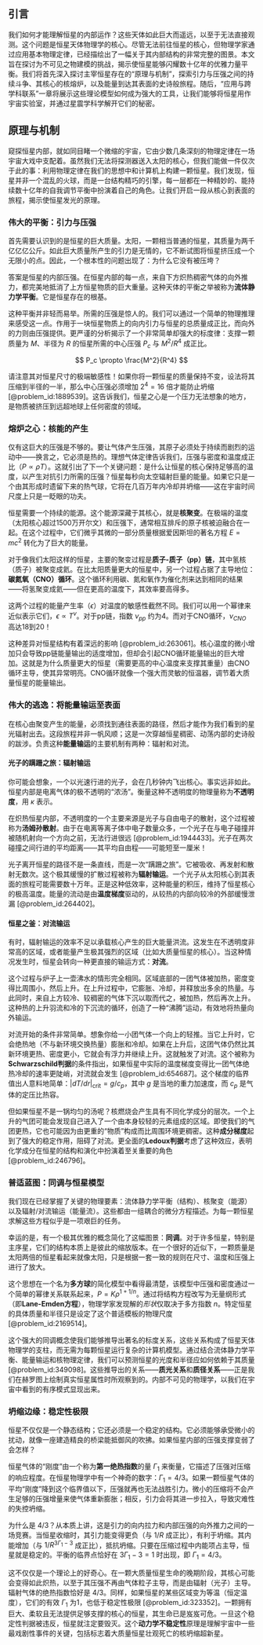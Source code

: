 ## 引言
我们如何才能理解恒星的内部运作？这些天体如此巨大而遥远，以至于无法直接观测。这个问题是恒星天体物理学的核心。尽管无法前往恒星的核心，但物理学家通过应用基本物理定律，已经描绘出了一幅关于其内部结构的非常完整的图景。本文旨在探讨为不可见之物建模的挑战，揭示使恒星能够闪耀数十亿年的优雅力量平衡。我们将首先深入探讨主宰恒星存在的“原理与机制”，探索引力与压强之间的持续斗争、其核心的核熔炉，以及能量到达其表面的史诗般旅程。随后，“应用与跨学科联系”一章将展示这些理论模型如何成为强大的工具，让我们能够将恒星用作宇宙实验室，并通过星震学科学解开它们的秘密。

## 原理与机制

窥探恒星内部，就如同目睹一个微缩的宇宙，它由少数几条深刻的物理定律在一场宇宙大戏中支配着。虽然我们无法将探测器送入太阳的核心，但我们能做一件仅次于此的事：利用物理定律在我们的思想中和计算机上构建一颗恒星。我们发现，恒星并非一个混乱的火球，而是一台结构精巧的引擎，每一层都在一种精妙的、能持续数十亿年的自我调节平衡中扮演着自己的角色。让我们开启一段从核心到表面的旅程，揭示使恒星发光的原理。

### 伟大的平衡：引力与压强

首先需要认识到的是恒星的巨大质量。太阳，一颗相当普通的恒星，其质量为两千亿亿亿公斤。如此巨大质量所产生的引力是无情的，它不断试图将恒星挤压成一个无限小的点。因此，一个根本性的问题出现了：为什么它没有被压垮？

答案是恒星的内部压强。在恒星内部的每一点，来自下方炽热稠密气体的向外推力，都完美地抵消了上方恒星物质的巨大重量。这种天体的平衡之举被称为**流体静力学平衡**。它是恒星存在的根基。

这种平衡并非轻而易举。所需的压强是惊人的。我们可以通过一个简单的物理推理来感受这一点。作用于一块恒星物质上的向内引力与恒星的总质量成正比，而向外的力则由压强提供。更严谨的分析揭示了一个非常简单却强大的标度律：支撑一颗质量为 $M$、半径为 $R$ 的恒星所需的中心压强 $P_c$ 与 $M^2/R^4$ 成正比。

$$
P_c \propto \frac{M^2}{R^4}
$$

请注意其对恒星尺寸的极端敏感性！如果你将一颗恒星的质量保持不变，设法将其压缩到半径的一半，那么中心压强必须增加 $2^4 = 16$ 倍才能防止坍缩 [@problem_id:1889539]。这告诉我们，恒星之心是一个压力无法想象的地方，是物质被挤压到远超地球上任何密度的领域。

### 熔炉之心：核能的产生

仅有这巨大的压强是不够的。要让气体产生压强，其原子必须处于持续而剧烈的运动中——换言之，它必须是热的。理想气体定律告诉我们，压强与密度和温度成正比（$P \propto \rho T$）。这就引出了下一个关键问题：是什么让恒星的核心保持足够高的温度，以产生对抗引力所需的压强？恒星每秒向太空辐射巨量的能量。如果它只是一个由其形成时遗留下来的热气球，它将在几百万年内冷却并坍缩——这在宇宙时间尺度上只是一眨眼的功夫。

恒星需要一个持续的能源。这个能源深藏于其核心，就是**核聚变**。在极端的温度（太阳核心超过1500万开尔文）和压强下，通常相互排斥的原子核被迫融合在一起。在这个过程中，它们微乎其微的一部分质量根据爱因斯坦的著名方程 $E=mc^2$ 转化为了巨大的能量。

对于像我们太阳这样的恒星，主要的聚变过程是**质子-质子（pp）链**，其中氢核（质子）被聚变成氦。在比太阳质量更大的恒星中，另一个过程占据了主导地位：**碳氮氧（CNO）循环**。这个循环利用碳、氮和氧作为催化剂来达到相同的结果——将氢聚变成氦——但在更高的温度下，其效率要高得多。

这两个过程的能量产生率（$\epsilon$）对温度的敏感性截然不同。我们可以用一个幂律来近似表示它们，$\epsilon \propto T^\nu$。对于pp链，指数 $\nu_{pp}$ 约为4。而对于CNO循环，$\nu_{CNO}$ 高达18到20！

这种差异对恒星结构有着深远的影响 [@problem_id:263061]。核心温度的微小增加只会导致pp链能量输出的适度增加，但却会引起CNO循环能量输出的巨大增加。这就是为什么质量更大的恒星（需要更高的中心温度来支撑其重量）由CNO循环主导，使其异常明亮。CNO循环就像一个强大而灵敏的恒温器，调节着大质量恒星的能量输出。

### 伟大的逃逸：将能量输运至表面

在核心由聚变产生的能量，必须找到通往表面的路径，然后才能作为我们看到的星光辐射出去。这段旅程并非一帆风顺；这是一次穿越恒星稠密、动荡内部的史诗般的跋涉。负责这种**能量输运**的主要机制有两种：辐射和对流。

#### 光子的蹒跚之旅：辐射输运

你可能会想象，一个以光速行进的光子，会在几秒钟内飞出核心。事实远非如此。恒星内部是电离气体的极不透明的“浓汤”。衡量这种不透明度的物理量称为**不透明度**，用 $\kappa$ 表示。

在炽热恒星内部，不透明度的一个主要来源是光子与自由电子的散射，这个过程被称为**汤姆孙散射**。由于在电离等离子体中电子数量众多，一个光子在与电子碰撞并被随机射向一个方向之前，无法行进很远 [@problem_id:1944433]。光子在两次碰撞之间行进的平均距离——其平均自由程——可能短至一厘米！

光子离开恒星的路径不是一条直线，而是一次“蹒跚之旅”。它被吸收、再发射和散射无数次。这个极其缓慢的扩散过程被称为**辐射输运**。一个光子从太阳核心到其表面的旅程可能需要数十万年。正是这种低效率，这种能量的积压，维持了恒星核心的极高温度。能量的流动是由**温度梯度**驱动的，从较热的内部向较冷的外部缓慢泄漏 [@problem_id:264402]。

#### 恒星之釜：对流输运

有时，辐射输运的效率不足以承载核心产生的巨大能量洪流。这发生在不透明度非常高的区域，或者能量产生极其强烈的区域（比如大质量恒星的核心）。当这种情况发生时，恒星会转向一种更直接的输运方式：**对流**。

这个过程与炉子上一壶沸水的情形完全相同。区域底部的一团气体被加热，密度变得比周围小，然后上升。在上升过程中，它膨胀、冷却，并释放出多余的热量。与此同时，来自上方较冷、较稠密的气体下沉以取而代之，被加热，然后再次上升。这种热的上升羽流和冷的下沉流的循环，创造了一种“沸腾”运动，有效地将热量向外输运。

对流开始的条件非常简单。想象你给一小团气体一个向上的轻推。当它上升时，它会绝热地（不与新环境交换热量）膨胀和冷却。如果在上升后，这团气体仍然比其新环境更热、密度更小，它就会有浮力并继续上升。这就触发了对流。这个被称为**Schwarzschild判据**的条件指出，如果恒星中实际的温度梯度变得比一团气体绝热冷却的速率更陡峭，对流就会发生 [@problem_id:654687]。这个梯度的临界值出人意料地简单：$|dT/dr|_{\text{crit}} = g/c_p$，其中 $g$ 是当地的重力加速度，而 $c_p$ 是气体的定压比热容。

但如果恒星不是一锅均匀的汤呢？核燃烧会产生具有不同化学成分的层次。一个上升的气团可能会发现自己进入了一个由本身较轻的元素组成的区域。即使我们的气团更热，它也可能因为由更重的“物质”构成而比周围环境更稠密。这种**成分梯度**起到了强大的稳定作用，阻碍了对流。更全面的**Ledoux判据**考虑了这种效应，表明化学成分在恒星的结构和演化中扮演着至关重要的角色 [@problem_id:246796]。

### 普适蓝图：同调与恒星模型

我们现在已经掌握了关键的物理要素：流体静力学平衡（结构）、核聚变（能源）以及辐射/对流输运（能量流）。这些都由一组耦合的微分方程描述。为每一颗恒星求解这些方程似乎是一项艰巨的任务。

幸运的是，有一个极其优雅的概念简化了这幅图景：**同调**。对于许多恒星，特别是主序星，它们的结构本质上是彼此的缩放版本。在一个很好的近似下，一颗质量是太阳两倍的恒星看起来就像太阳，只是根据一套一致的规则在尺寸、温度和压强上进行了放大。

这个思想在一个名为**多方球**的简化模型中看得最清楚，该模型中压强和密度通过一个简单的幂律关系联系起来，$P = K\rho^{1+1/n}$。通过将结构方程改写为无量纲形式（即**Lane-Emden方程**），物理学家发现解的*形状*仅取决于多方指数 $n$。特定恒星的具体质量和半径只是设定了这个普适模板的物理尺度 [@problem_id:2169514]。

这个强大的同调概念使我们能够推导出著名的标度关系，这些关系构成了恒星天体物理学的支柱，而无需为每颗恒星运行复杂的计算机模型。通过结合流体静力学平衡、能量输运和核物理定律，我们可以预测恒星的光度和半径应如何依赖于其质量 [@problem_id:349098]。这些推导出的关系——**质光关系**和**质径关系**——正是我们在赫罗图上绘制真实恒星属性时所观察到的。内部不可见的物理学，以我们在宇宙中看到的有序模式显现出来。

### 坍缩边缘：稳定性极限

恒星不仅仅是一个静态结构；它还必须是一个稳定的结构。它必须能够承受微小的扰动，就像一座建造精良的桥梁能抵御风的吹拂。如果恒星内部的压强支撑变弱了会怎样？

恒星气体的“刚度”由一个称为**第一绝热指数**的量 $\Gamma_1$ 来衡量，它描述了压强对压缩的响应程度。在恒星物理学中有一个神奇的数字：$\Gamma_1 = 4/3$。如果一颗恒星气体的平均“刚度”降到这个临界值以下，压强就再也无法战胜引力。微小的压缩将不会产生足够的压强增量来使气体重新膨胀；相反，引力会将其进一步拉入，导致灾难性的失控坍缩。

为什么是 $4/3$？从本质上讲，这是引力的向内拉力和内部压强的向外推力之间的一场竞赛。当恒星收缩时，其引力能变得更负（与 $1/R$ 成正比），有利于坍缩。其内能增加（与 $1/R^{3\Gamma_1-3}$ 成正比），抵抗坍缩。只要在压缩过程中内能项占主导，恒星就是稳定的。平衡的临界点恰好在 $3\Gamma_1-3=1$ 时出现，即 $\Gamma_1 = 4/3$。

这不仅仅是一个理论上的好奇心。在一颗大质量恒星生命的晚期阶段，其核心可能会变得如此炽热，以至于其压强不再由气体粒子主导，而是由辐射（光子）主导。辐射气体的绝热指数恰好是 $4/3$。同样，如果恒星的某些区域变为等温（恒定温度），它们的有效 $\Gamma_1$ 为1，也低于稳定性极限 [@problem_id:323352]。一颗拥有巨大、柔软且无法提供足够支撑的核心的恒星，其生命已是岌岌可危。一旦这个稳定性判据被违反，恒星就注定要毁灭。这个**动力学不稳定性**原理是理解宇宙中一些最戏剧性事件的关键，包括标志着大质量恒星壮观死亡的核坍缩超新星。

